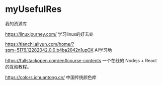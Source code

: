 # myUsefulRes
我的资源库

https://linuxjourney.com/ 学习linux的好去处

https://tianchi.aliyun.com/home/?spm=5176.12282042.0.0.b4ba2042n1upOX AI学习地

https://fullstackopen.com/en#course-contents  一个在线的 Nodejs + React 的互动教程。

https://colors.ichuantong.cn/ 中国传统颜色库
